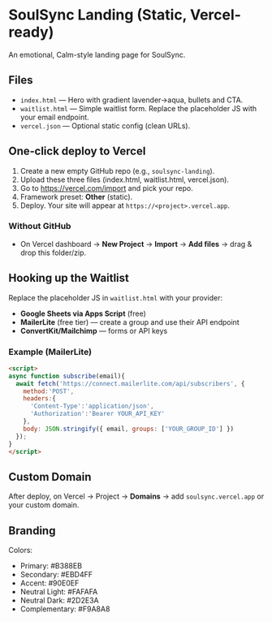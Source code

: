 # SoulSync Landing (Static, Vercel-ready)

An emotional, Calm-style landing page for SoulSync.

## Files
- `index.html` — Hero with gradient lavender→aqua, bullets and CTA.
- `waitlist.html` — Simple waitlist form. Replace the placeholder JS with your email endpoint.
- `vercel.json` — Optional static config (clean URLs).

## One‑click deploy to Vercel
1) Create a new empty GitHub repo (e.g., `soulsync-landing`).
2) Upload these three files (index.html, waitlist.html, vercel.json).
3) Go to https://vercel.com/import and pick your repo.
4) Framework preset: **Other** (static).
5) Deploy. Your site will appear at `https://<project>.vercel.app`.

### Without GitHub
- On Vercel dashboard → **New Project** → **Import** → **Add files** → drag & drop this folder/zip.

## Hooking up the Waitlist
Replace the placeholder JS in `waitlist.html` with your provider:
- **Google Sheets via Apps Script** (free)
- **MailerLite** (free tier) — create a group and use their API endpoint
- **ConvertKit/Mailchimp** — forms or API keys

### Example (MailerLite)
```html
<script>
async function subscribe(email){
  await fetch('https://connect.mailerlite.com/api/subscribers', {
    method:'POST',
    headers:{
      'Content-Type':'application/json',
      'Authorization':'Bearer YOUR_API_KEY'
    },
    body: JSON.stringify({ email, groups: ['YOUR_GROUP_ID'] })
  });
}
</script>
```

## Custom Domain
After deploy, on Vercel → Project → **Domains** → add `soulsync.vercel.app` or your custom domain.

## Branding
Colors:
- Primary: #B388EB
- Secondary: #EBD4FF
- Accent: #90E0EF
- Neutral Light: #FAFAFA
- Neutral Dark: #2D2E3A
- Complementary: #F9A8A8
